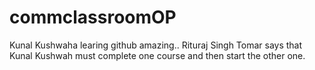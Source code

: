 # commclassroomOP

Kunal Kushwaha learing github amazing..
Rituraj Singh Tomar says that Kunal Kushwah must complete one course and then start the other one.